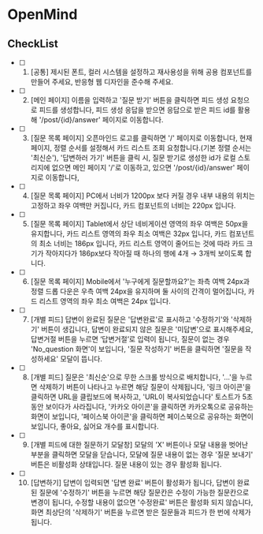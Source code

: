 # OpenMind

## CheckList
- [ ] 1. [공통] 제시된 폰트, 컬러 시스템을 설정하고 재사용성을 위해 공용 컴포넌트를 만들어 주세요, 반응형 웹 디자인을 준수해 주세요.


- [ ] 2. [메인 페이지] 이름을 입력하고 '질문 받기' 버튼을 클릭하면 피드 생성 요청으로 피드를 생성합니다, 피드 생성 응답을 받으면 응답으로 받은 피드 id를 활용해 '/post/{id}/answer' 페이지로 이동합니다.


- [ ] 3. [질문 목록 페이지] 오픈마인드 로고를 클릭하면 '/' 페이지로 이동합니다, 현재 페이지, 정렬 순서를 설정해서 카드 리스트 조회 요청합니다.(기본 정렬 순서는 '최신순'), '답변하러 가기' 버튼을 클릭 시, 질문 받기로 생성한 id가 로컬 스토리지에 없으면 메인 페이지 '/'로 이동하고, 있으면 '/post/{id}/answer' 페이지로 이동합니다,


- [ ] 4. [질문 목록 페이지] PC에서 너비가 1200px 보다 커질 경우 내부 내용의 위치는 고정하고 좌우 여백만 커집니다, 카드 컴포넌트의 너비는 220px 입니다.


- [ ] 5. [질문 목록 페이지] Tablet에서 상단 네비게이션 영역의 좌우 여백은 50px을 유지합니다, 카드 리스트 영역의 좌우 최소 여백은 32px 입니다, 카드 컴포넌트의 최소 너비는 186px 입니다, 카드 리스트 영역이 줄어드는 것에 따라 카드 크기가 작아지다가 186px보다 작아질 때 하나의 행에 4개 → 3개씩 보이도록 합니다.


- [ ] 6. [질문 목록 페이지] Mobile에서 '누구에게 질문할까요?'는 좌측 여백 24px과 정렬 드롭 다운은 우측 여백 24px을 유지하며 둘 사이의 간격이 멀어집니다, 카드 리스트 영역의 좌우 최소 여백은 24px 입니다.


- [ ] 7. [개별 피드] 답변이 완료된 질문은 '답변완료'로 표시하고 '수정하기'와 '삭제하기' 버튼이 생깁니다, 답변이 완료되지 않은 질문은 '미답변'으로 표시해주세요, 답변거절 버튼을 누르면 ‘답변거절’로 입력이 됩니다, 질문이 없는 경우 'No_question 화면'이 보입니다, '질문 작성하기' 버튼을 클릭하면 '질문을 작성하세요' 모달이 뜹니다.


- [ ] 8. [개별 피드] 질문은 '최신순'으로 무한 스크롤 방식으로 배치합니다, '…'을 누르면 삭제하기 버튼이 나타나고 누르면 해당 질문이 삭제됩니다, '링크 아이콘'을 클릭하면 URL을 클립보드에 복사하고, 'URL이 복사되었습니다' 토스트가 5초 동안 보이다가 사라집니다, '카카오 아이콘'을 클릭하면 카카오톡으로 공유하는 화면이 보입니다, '페이스북 아이콘'을 클릭하면 페이스북으로 공유하는 화면이 보입니다, 좋아요, 싫어요 개수를 표시합니다.


- [ ] 9. [개별 피드에 대한 질문하기 모달창] 모달의 'X' 버튼이나 모달 내용을 벗어난 부분을 클릭하면 모달을 닫습니다, 모달에 질문 내용이 없는 경우 '질문 보내기' 버튼은 비활성화 상태입니다. 질문 내용이 있는 경우 활성화 됩니다.


- [ ] 10. [답변하기] 답변이 입력되면 '답변 완료' 버튼이 활성화가 됩니다, 답변이 완료된 질문에 '수정하기' 버튼을 누르면 해당 질문칸은 수정이 가능한 질문칸으로 변경이 됩니다, 수정할 내용이 없으면 '수정완료' 버튼은 활성화 되지 않습니다, 화면 최상단의 '삭제하기' 버튼을 누르면 받은 질문들과 피드가 한 번에 삭제가 됩니다.
